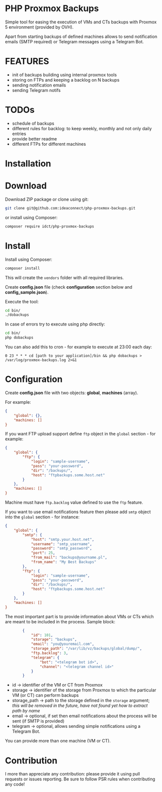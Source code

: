 PHP Proxmox Backups
===================

Simple tool for easing the execution of VMs and CTs backups with Proxmox 5 environment (provided by OVH).

Apart from starting backups of defined machines allows to send notification emails (SMTP required) or Telegram messages
using a Telegram Bot.

FEATURES
========

- init of backups building using internal proxmox tools
- storing on FTPs and keeping a backlog on N backups
- sending notification emails
- sending Telegram notifs

TODOs
=====

- schedule of backups
- different rules for backlog: to keep weekly, monthly and not only daily entries
- provide better readme
- different FTPs for different machines

Installation
============

# Download

Download ZIP package or clone using git:
```bash
git clone git@github.com:ideaconnect/php-proxmox-backups.git
```

or install using Composer:
```bash
composer require idct/php-proxmox-backups
```

# Install

Install using Composer:
```bash
composer install
```

This will create the `vendors` folder with all required libraries.

Create __config.json__ file (check __configuration__ section below and __config_sample.json__).

Execute the tool:
```bash
cd bin/
./dobackups
```

In case of errors try to execute using php directly:
```bash
cd bin/
php dobackups
```

You can also add this to cron - for example to execute at 23:00 each day:
```
0 23 * * * cd [path to your application]/bin && php dobackups > /var/log/proxmox-backups.log 2>&1
```

Configuration
=============

Create __config.json__ file with two objects: __global__, __machines__ (array).

For example:
```json
{
    "global": {},
    "machines: []
}
```

If you want FTP upload support define `ftp` object in the `global` section - for example:
```json
{
    "global": {
        "ftp": {
            "login": "sample-username",
            "pass": "your-password",
            "dir": "/backups/",
            "host": "ftpbackups.some.host.net"
        }
    },
    "machines: []
}
```

Machine must have `ftp.backlog` value defined to use the `ftp` feature.

If you want to use email notifications feature then please add `smtp` object into the `global` section - for instance:
```json
{
    "global": {
        "smtp": {
            "host": "smtp.your.host.net",
            "username": "smtp_username",
            "password": "smtp_password",
            "port": 25,
            "from_mail": "backups@yourname.pl",
            "from_name": "My Best Backups"
        },
        "ftp": {
            "login": "sample-username",
            "pass": "your-password",
            "dir": "/backups/",
            "host": "ftpbackups.some.host.net"
        }
    },
    "machines: []
}
```

The most important part is to provide information about VMs or CTs which are meant to be included in the process.
Sample block:
```json
        {
            "id": 101,
            "storage": "backups",
            "email": "you@youremail.com",
            "storage_path": "/var/lib/vz/backups/global/dump/",
            "ftp.backlog": 3,
            "telegram": {
                "bot": "<telegram bot id>",
                "channel": "<telegram channel id>"
            }
        }
```

* id -> identifier of the VM or CT from Proxmox
* storage -> identifier of the storage from Proxmox to which the particular VM (or CT) can perform backups
* storage_path -> path to the storage defined in the `storage` argument; *this will be removed in the future, have not
found yet how to extract path by name*
* email -> optional, if set then email notifications about the process will be sent (if SMTP is provided)
* telegram -> optional, allows sending simple notifications using a Telegram Bot.

You can provide more than one machine (VM or CT).

Contribution
============

I more than appreciate any contribution: please provide it using pull requests or issues reporting. Be sure to follow
PSR rules when contributing any code!
